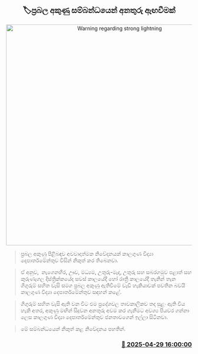 <p align='center'><b><h2 align='center' title='Warning regarding strong lightning'>🏷ප්‍රබල අකුණු සම්බන්ධයෙන් අනතුරු ඇඟවීමක්</h2></b></p>
<p align='center'><img src='https://helakuru.sgp1.cdn.digitaloceanspaces.com/esana/images/lib/weather-warning[1].jpg' width='600' alt='Warning regarding strong lightning'></p>

> ප්‍රබල අකුණු පිළිබඳව අවවාදාත්මක නිවේදනයක් කාලගුණ විද්‍යා දෙපාර්තමේන්තුව විසින් නිකුත් කර තිබෙනවා.

> ඒ අනුව,  නැගෙනහිර, ඌව, මධ්‍යම, උතුරු-මැද, උතුරු සහ සබරගමුව පළාත් සහ කුරුණෑගල දිස්ත්‍රික්කයේද සවස් කාලයේදී හෝ රාත්‍රී කාලයේදී තැනින් තැන ගිගුරුම් සහිත වැසි සමග ප්‍රබල අකුණු ඇතිවීමේ වැඩි හැකියාවක් පවතින බවයි කාලගුණ විද්‍යා දෙපාර්තමේන්තුව සඳහන් කළේ.

> ගිගුරුම් සහිත වැසි ඇති වන විට එම ප්‍රදේශවල තාවකාලිකව තද සුළං ඇති විය හැකි අතර, අකුණු මඟින් සිදුවන අනතුරු අවම කර ගැනීමට අවශ්‍ය පියවර ගන්නා ලෙස කාලගුණ විද්‍යා දෙපාර්තමේන්තුව ජනතාවගෙන් ඉල්ලා සිටිනවා.

> මේ සම්බන්ධයෙන් නිකුත් කළ නිවේදනය පහතින්. 



<h3 align='right'><a href='https://www.helakuru.lk/esana/p/109665/'>📅 2025-04-29 16:00:00</a></h3>
